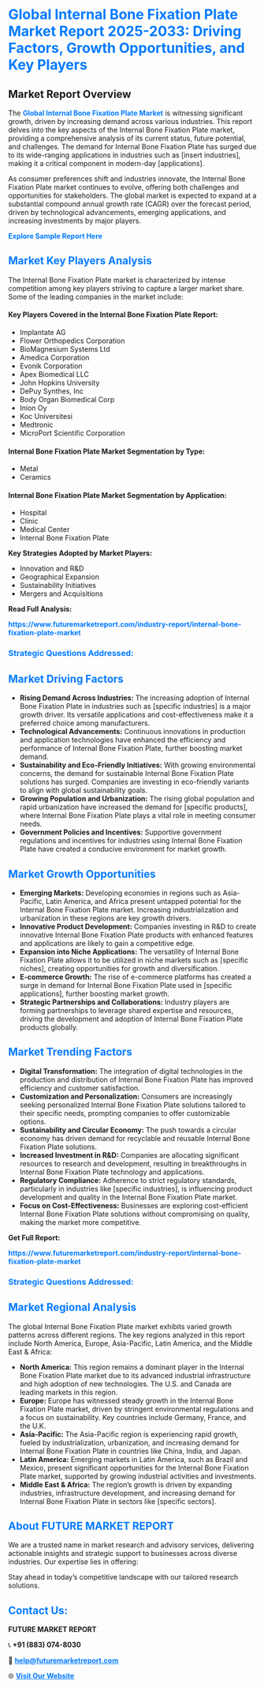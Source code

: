 <h1 style="color: #007BFF;">Global Internal Bone Fixation Plate Market Report 2025-2033: Driving Factors, Growth Opportunities, and Key Players</h1>

<section id="overview">
<h2>Market Report Overview</h2>
<p>The <a href="https://www.futuremarketreport.com/industry-report/internal-bone-fixation-plate-market" style="color: #007BFF; text-decoration: none;"><strong>Global Internal Bone Fixation Plate Market</strong></a> is witnessing significant growth, driven by increasing demand across various industries. This report delves into the key aspects of the Internal Bone Fixation Plate market, providing a comprehensive analysis of its current status, future potential, and challenges. The demand for Internal Bone Fixation Plate has surged due to its wide-ranging applications in industries such as [insert industries], making it a critical component in modern-day [applications].</p>
<p>As consumer preferences shift and industries innovate, the Internal Bone Fixation Plate market continues to evolve, offering both challenges and opportunities for stakeholders. The global market is expected to expand at a substantial compound annual growth rate (CAGR) over the forecast period, driven by technological advancements, emerging applications, and increasing investments by major players.</p>
</section>

<section id="overview">
<p><a href="https://www.futuremarketreport.com/request-sample/reportId=124961" style="color: #007BFF; text-decoration: none;"><strong>Explore Sample Report Here</strong></a></p>
</section>

<section id="key-players">
<h2 style="color: #007BFF;">Market Key Players Analysis</h2>
<p>The Internal Bone Fixation Plate market is characterized by intense competition among key players striving to capture a larger market share. Some of the leading companies in the market include:</p>
<h4>Key Players Covered in the Internal Bone Fixation Plate Report:</h4>
<ul><li>Implantate AG</li><li>Flower Orthopedics Corporation</li><li>BioMagnesium Systems Ltd</li><li>Amedica Corporation</li><li>Evonik Corporation</li><li>Apex Biomedical LLC</li><li>John Hopkins University</li><li>DePuy Synthes, Inc</li><li>Body Organ Biomedical Corp</li><li>Inion Oy</li><li>Koc Universitesi</li><li>Medtronic</li><li>MicroPort Scientific Corporation</li></ul>
<h4>Internal Bone Fixation Plate Market Segmentation by Type:</h4>
<ul><li>Metal</li><li>Ceramics</li></ul>

<h4>Internal Bone Fixation Plate Market Segmentation by Application:</h4>
<ul><li>Hospital</li><li>Clinic</li><li>Medical Center</li><li>Internal Bone Fixation Plate</li></ul>
<p><strong>Key Strategies Adopted by Market Players:</strong></p>
<ul>
<li>Innovation and R&D</li>
<li>Geographical Expansion</li>
<li>Sustainability Initiatives</li>
<li>Mergers and Acquisitions</li>
</ul>
</section>

<section>
<p><strong>Read Full Analysis: </strong></p><a href="https://www.futuremarketreport.com/industry-report/internal-bone-fixation-plate-market" style="color: #007BFF; text-decoration: none;"><strong>https://www.futuremarketreport.com/industry-report/internal-bone-fixation-plate-market</strong></a>
<h3 style="color: #007BFF;">Strategic Questions Addressed:</h3>
</section>

<section id="driving-factors">
<h2 style="color: #007BFF;">Market Driving Factors</h2>
<ul>
<li><strong>Rising Demand Across Industries:</strong> The increasing adoption of Internal Bone Fixation Plate in industries such as [specific industries] is a major growth driver. Its versatile applications and cost-effectiveness make it a preferred choice among manufacturers.</li>
<li><strong>Technological Advancements:</strong> Continuous innovations in production and application technologies have enhanced the efficiency and performance of Internal Bone Fixation Plate, further boosting market demand.</li>
<li><strong>Sustainability and Eco-Friendly Initiatives:</strong> With growing environmental concerns, the demand for sustainable Internal Bone Fixation Plate solutions has surged. Companies are investing in eco-friendly variants to align with global sustainability goals.</li>
<li><strong>Growing Population and Urbanization:</strong> The rising global population and rapid urbanization have increased the demand for [specific products], where Internal Bone Fixation Plate plays a vital role in meeting consumer needs.</li>
<li><strong>Government Policies and Incentives:</strong> Supportive government regulations and incentives for industries using Internal Bone Fixation Plate have created a conducive environment for market growth.</li>
</ul>
</section>

<section id="growth-opportunities">
<h2 style="color: #007BFF;">Market Growth Opportunities</h2>
<ul>
<li><strong>Emerging Markets:</strong> Developing economies in regions such as Asia-Pacific, Latin America, and Africa present untapped potential for the Internal Bone Fixation Plate market. Increasing industrialization and urbanization in these regions are key growth drivers.</li>
<li><strong>Innovative Product Development:</strong> Companies investing in R&D to create innovative Internal Bone Fixation Plate products with enhanced features and applications are likely to gain a competitive edge.</li>
<li><strong>Expansion into Niche Applications:</strong> The versatility of Internal Bone Fixation Plate allows it to be utilized in niche markets such as [specific niches], creating opportunities for growth and diversification.</li>
<li><strong>E-commerce Growth:</strong> The rise of e-commerce platforms has created a surge in demand for Internal Bone Fixation Plate used in [specific applications], further boosting market growth.</li>
<li><strong>Strategic Partnerships and Collaborations:</strong> Industry players are forming partnerships to leverage shared expertise and resources, driving the development and adoption of Internal Bone Fixation Plate products globally.</li>
</ul>
</section>

<section id="trending-factors">
<h2 style="color: #007BFF;">Market Trending Factors</h2>
<ul>
<li><strong>Digital Transformation:</strong> The integration of digital technologies in the production and distribution of Internal Bone Fixation Plate has improved efficiency and customer satisfaction.</li>
<li><strong>Customization and Personalization:</strong> Consumers are increasingly seeking personalized Internal Bone Fixation Plate solutions tailored to their specific needs, prompting companies to offer customizable options.</li>
<li><strong>Sustainability and Circular Economy:</strong> The push towards a circular economy has driven demand for recyclable and reusable Internal Bone Fixation Plate solutions.</li>
<li><strong>Increased Investment in R&D:</strong> Companies are allocating significant resources to research and development, resulting in breakthroughs in Internal Bone Fixation Plate technology and applications.</li>
<li><strong>Regulatory Compliance:</strong> Adherence to strict regulatory standards, particularly in industries like [specific industries], is influencing product development and quality in the Internal Bone Fixation Plate market.</li>
<li><strong>Focus on Cost-Effectiveness:</strong> Businesses are exploring cost-efficient Internal Bone Fixation Plate solutions without compromising on quality, making the market more competitive.</li>
</ul>
</section>

<section>
<p><strong>Get Full Report: </strong></p><a href="https://www.futuremarketreport.com/industry-report/internal-bone-fixation-plate-market" style="color: #007BFF; text-decoration: none;"><strong>https://www.futuremarketreport.com/industry-report/internal-bone-fixation-plate-market</strong></a>
<h3 style="color: #007BFF;">Strategic Questions Addressed:</h3>
</section>


<section id="regional-analysis">
<h2 style="color: #007BFF;">Market Regional Analysis</h2>
<p>The global Internal Bone Fixation Plate market exhibits varied growth patterns across different regions. The key regions analyzed in this report include North America, Europe, Asia-Pacific, Latin America, and the Middle East & Africa:</p>
<ul>
<li><strong>North America:</strong> This region remains a dominant player in the Internal Bone Fixation Plate market due to its advanced industrial infrastructure and high adoption of new technologies. The U.S. and Canada are leading markets in this region.</li>
<li><strong>Europe:</strong> Europe has witnessed steady growth in the Internal Bone Fixation Plate market, driven by stringent environmental regulations and a focus on sustainability. Key countries include Germany, France, and the U.K.</li>
<li><strong>Asia-Pacific:</strong> The Asia-Pacific region is experiencing rapid growth, fueled by industrialization, urbanization, and increasing demand for Internal Bone Fixation Plate in countries like China, India, and Japan.</li>
<li><strong>Latin America:</strong> Emerging markets in Latin America, such as Brazil and Mexico, present significant opportunities for the Internal Bone Fixation Plate market, supported by growing industrial activities and investments.</li>
<li><strong>Middle East & Africa:</strong> The region’s growth is driven by expanding industries, infrastructure development, and increasing demand for Internal Bone Fixation Plate in sectors like [specific sectors].</li>
</ul>
</section>

<footer>
<h2 style="color: #007BFF;">About FUTURE MARKET REPORT</h2>
<p>We are a trusted name in market research and advisory services, delivering actionable insights and strategic support to businesses across diverse industries. Our expertise lies in offering:</p>

<p>Stay ahead in today’s competitive landscape with our tailored research solutions.</p>

<h2 style="color: #007BFF;">Contact Us:</h2>
<p><strong>FUTURE MARKET REPORT</strong></p>
<p>📞 <strong>+91 (883) 074-8030</strong></p>
<p>📧 <strong><a href="mailto:help@futuremarketreport.com" style="color: #007BFF;">help@futuremarketreport.com</a></strong></p>
<p>🌐 <strong><a href="https://www.futuremarketreport.com/" style="color: #007BFF;">Visit Our Website</a></strong></p>
</footer>